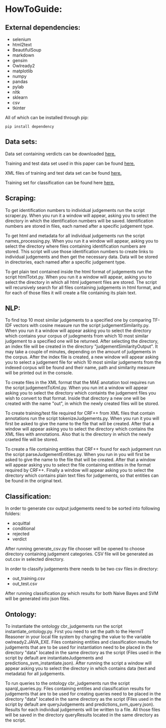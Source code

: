 # HowToGuide:

## External dependencies:
 - selenium  
 - html2text  
 - BeautifulSoup  
 - markdown  
 - gensim  
 - Owlready2  
 - matplotlib
 - numpy
 - pandas
 - pylab
 - nltk
 - sklearn
 - csv
 - tkinter
 
All of which can be installed through pip:

```
pip install dependency
```

## Data sets:

Data set containing verdicts can be downloaded [here.](https://drive.google.com/file/d/1MZNLFx2YXmkP3lr0of24kulJDfjB_g4l/view?fbclid=IwAR0Nu-ARTJTNaydArcyROy7gAMgItqvTZ3NUOtKc7KeI1AsK4sb9EZijCT0)

Training and test data set used in this paper can be found [here.](https://drive.google.com/file/d/11wLWHle4ZOE3vxiHFlE_Bcx9yuSufSU7/view?fbclid=IwAR3AKcjDreLg3kkT-_i9a5UqUGxov10j7dbC4BBOUEED1FGLhPFZv0Xeaqw)

XML files of training and test data set can be found [here.](https://drive.google.com/file/d/1-9h8qXFpcpUmSZL_ER9pyPZ1wjsOVHde/view?fbclid=IwAR0Z6Navat4pmyyfQwr6VZEGXio1fvTW59Iepz8aUkskxJZbewaorTPFWJ4)

Training set for classification can be found here [here.](https://drive.google.com/file/d/1eGADulolDFxV5GPxyV_iiZepTCnbH2gS/view?fbclid=IwAR3ZRs1Vc8rptsFWG08isANkiqK8vIWxWAbM4BFU20AvEpLZwjWQziJ7_jg)

## Scraping:

To get identification numbers to individual judgements run the script scraper.py. When you run it a window will appear, 
asking you to select the directory in which the identification numbers will be saved. Identification numbers are stored in 
files, each named after a specific judgement type.

To get html and metadata for all individual judgements run the script names_processing.py. When you run it a window will 
appear, asking you to select the directory where files containing identification numbers are stored. This script will use
those identification numbers to create links to individual judgements and then get the necessary data. Data will be stored
in directories, each named after a specific judgement type.

To get plain text contained inside the html format of judgements run the script htmlTotxt.py. When you run it a window will 
appear, asking you to select the directory in which all html judgement files are stored. The script will recursively search 
for all files containing judgements in html format, and for each of those files it will create a file containing its plain 
text.

## NLP:

To find top 10 most similar judgements to a specified one by comparing TF-IDF vectors with cosine measure run the script 
judgementSimilarity.py. When you run it a window will appear asking you to select the directory which contains your corpus 
of judegments from which 10 most similar judgement to a specified one will be returned. After selecting the directory, an 
index file will be created in the directory "judgementSimilarityOutput". It may take a couple of minutes, depending on the 
amount of judgements in the corpus. After the index file is created, a new window will appear asking you to select a 
judgement file for which 10 most similar judgements from the indexed corpus will be found and their name, path and similarity
measure will be printed out in the console.

To create files in the XML format that the MAE anotation tool requires run the script judgementToXml.py. When you run int a 
window will appear asking you to select the directory which containts the judgement files you wish to convert to that format.
Inside that directory a new one will be created with the name "out", in which the newly created files will be stored.

To create training/test file required for CRF++ from XML files that contain annotations run the script tokenizeJudgements.py.
When you run it you will first be asked to give the name to the file that will be created. After that a window will appear
asking you to select the directory which contains the XML files with annotations. Also that is the directory in which the 
newly craeted file will be stored.

To create a file containing entities that CRF++ found for each judgement run the script parseJudgementEntities.py.
When you run in you will first be asked to give the name to the file that will be created. After that a window will appear 
asking you to select the file containing entities in the format required by CRF++. Finally a window will appear asking you
to select the directory which contains plain text files for judgements, so that entities can be found in the original text.

## Classification:

In order to generate csv output judgements need to be sorted into following folders:
- acquittal
- conditional
- rejected
- verdict

After running generate_csv.py file chooser will be opened to choose directory containing judgement categories.
CSV file will be generated as out.csv in selected directory.

In order to classify judgements there needs to be two csv files in directory:
- out_training.csv
- out_test.csv

After running classification.py which results for both Naive Bayes and SVM will be generated into json files.

## Ontology:

To instantiate the ontology cbr_judgements run the script instantiate_ontology.py. First you need to set the path to the
HermiT Reasoner in your local file system by changing the value to the variable owlready2.JAVA_EXE. Files containing
entities and classification results for judgements that are to be used for instantiation need to be placed in the directory
"data" located in the same directory as the script (Files used in the script by default are instantiateJudgements and 
predictions_svm_instantiate.json). After running the script a window will appear asking you to select the directory in which
contains data (text and metadata) for all judgements. 


To run queries to the ontology cbr_judgements run the script sparql_queries.py. Files containing entities and classification 
results for judgements that are to be used for creating queries need to be placed in the directory "data" located in the same 
directory as the script (Files used in the script by default are queryJudgements and predictions_svm_query.json). Results for
each individual judgements will be written to a file. All those files will be saved in the directory queryResults located in the same 
directory as the script.
